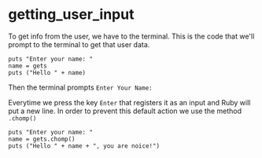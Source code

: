 # getting_user_input

To get info from the user, we have to the terminal.
This is the code that we'll prompt to the terminal to get that user data.

```
puts "Enter your name: "
name = gets
puts ("Hello " + name)
```

Then the terminal prompts `Enter Your Name: `

Everytime we press the key `Enter` that registers it as an input and Ruby will put a new line.
In order to prevent this default action we use the method `.chomp()`

```
puts "Enter your name: "
name = gets.chomp()
puts ("Hello " + name + ", you are noice!")
```